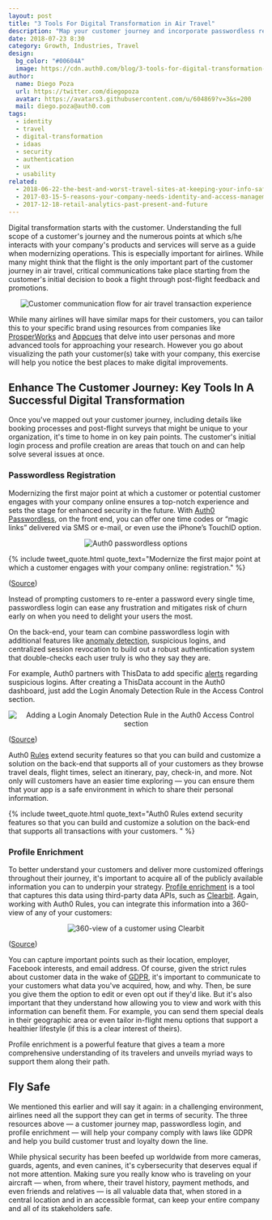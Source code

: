 ```yaml
---
layout: post
title: "3 Tools For Digital Transformation in Air Travel"
description: "Map your customer journey and incorporate passwordless registration and profile enrichment features to create a more enjoyable and safer UX."
date: 2018-07-23 8:30
category: Growth, Industries, Travel
design: 
  bg_color: "#00604A"
  image: https://cdn.auth0.com/blog/3-tools-for-digital-transformation-in-air-travel/digital-transformation-air-travel.png
author:
  name: Diego Poza
  url: https://twitter.com/diegopoza
  avatar: https://avatars3.githubusercontent.com/u/604869?v=3&s=200
  mail: diego.poza@auth0.com
tags: 
  - identity
  - travel
  - digital-transformation
  - idaas
  - security
  - authentication
  - ux
  - usability
related:
  - 2018-06-22-the-best-and-worst-travel-sites-at-keeping-your-info-safe
  - 2017-03-15-5-reasons-your-company-needs-identity-and-access-management
  - 2017-12-18-retail-analytics-past-present-and-future
---
```


Digital transformation starts with the customer. Understanding the full scope of a customer's journey and the numerous points at which s/he interacts with your company's products and services will serve as a guide when modernizing operations. This is especially important for airlines. While many might think that the flight is the only important part of the customer journey in air travel, critical communications take place starting from the customer's initial decision to book a flight through post-flight feedback and promotions.

<p style="text-align: center;">
  <img src="https://cdn.auth0.com/blog/3-tools-for-digital-transformation-in-air-travel/customer-communication-flow-for-air-travel.png" alt="Customer communication flow for air travel transaction experience">
</p>

While many airlines will have similar maps for their customers, you can tailor this to your specific brand using resources from companies like [ProsperWorks](https://www.prosperworks.com/blog/the-importance-of-customer-journey-mapping) and [Appcues](https://www.appcues.com/blog/user-journey-map) that delve into user personas and more advanced tools for approaching your research. However you go about visualizing the path your customer(s) take with your company, this exercise will help you notice the best places to make digital improvements.

## Enhance The Customer Journey: Key Tools In A Successful Digital Transformation

Once you've mapped out your customer journey, including details like booking processes and post-flight surveys that might be unique to your organization, it's time to home in on key pain points. The customer's initial login process and profile creation are areas that touch on and can help solve several issues at once.

### Passwordless Registration

Modernizing the first major point at which a customer or potential customer engages with your company online ensures a top-notch experience and sets the stage for enhanced security in the future. With [Auth0 Passwordless](https://auth0.com/passwordless), on the front end, you can offer one time codes or “magic links” delivered via SMS or e-mail, or even use the iPhone’s TouchID option.

<p style="text-align: center;">
  <img src="https://cdn.auth0.com/blog/3-tools-for-digital-transformation-in-air-travel/pwdless.png" alt="Auth0 passwordless options">
</p>

{% include tweet_quote.html quote_text="Modernize the first major point at which a customer engages with your company online: registration." %}

([Source](https://auth0.com/blog/auth0-passwordless-email-authentication-and-sms-login-without-passwords/))

Instead of prompting customers to re-enter a password every single time, passwordless login can ease any frustration and mitigates risk of churn early on when you need to delight your users the most.

On the back-end, your team can combine passwordless login with additional features like [anomaly detection](https://auth0.com/docs/anomaly-detection), suspicious logins, and centralized session revocation to build out a robust authentication system that double-checks each user truly is who they say they are.

For example, Auth0 partners with ThisData to add specific [alerts](https://thisdata.com/blog/how-to-add-suspicious-login-alerts-to-auth0/) regarding suspicious logins. After creating a ThisData account in the Auth0 dashboard, just add the Login Anomaly Detection Rule in the Access Control section.

<p style="text-align: center;">
  <img src="https://cdn.auth0.com/blog/3-tools-for-digital-transformation-in-air-travel/create_rule.png" alt="Adding a Login Anomaly Detection Rule in the Auth0 Access Control section">
</p>

([Source](https://thisdata.com/blog/how-to-add-suspicious-login-alerts-to-auth0/))

Auth0 [Rules](https://auth0.com/docs/rules/current) extend security features so that you can build and customize a solution on the back-end that supports all of your customers as they browse travel deals, flight times, select an itinerary, pay, check-in, and more. Not only will customers have an easier time exploring — you can ensure them that your app is a safe environment in which to share their personal information.

{% include tweet_quote.html quote_text="Auth0 Rules extend security features so that you can build and customize a solution on the back-end that supports all transactions with your customers. " %}

### Profile Enrichment

To better understand your customers and deliver more customized offerings throughout their journey, it's important to acquire all of the publicly available information you can to underpin your strategy. [Profile enrichment](https://auth0.com/blog/how-profile-enrichment-and-progressive-profiling-can-boost-your-marketing/) is a tool that captures this data using third-party data APIs, such as [Clearbit](https://help.clearbit.com/hc/en-us/articles/115004646673-Enrichment-Overview). Again, working with Auth0 Rules, you can integrate this information into a 360-view of any of your customers:

<p style="text-align: center;">
  <img src="https://cdn.auth0.com/blog/3-tools-for-digital-transformation-in-air-travel/clearbit-bi.png" alt="360-view of a customer using Clearbit">
</p>

([Source](https://auth0.com/blog/how-profile-enrichment-and-progressive-profiling-can-boost-your-marketing/))

You can capture important points such as their location, employer, Facebook interests, and email address. Of course, given the strict rules about customer data in the wake of [GDPR](https://auth0.com/gdpr), it's important to communicate to your customers what data you've acquired, how, and why. Then, be sure you give them the option to edit or even opt out if they'd like. But it's also important that they understand how allowing you to view and work with this information can benefit them. For example, you can send them special deals in their geographic area or even tailor in-flight menu options that support a healthier lifestyle (if this is a clear interest of theirs).

Profile enrichment is a powerful feature that gives a team a more comprehensive understanding of its travelers and unveils myriad ways to support them along their path.

## Fly Safe

We mentioned this earlier and will say it again: in a challenging environment, airlines need all the support they can get in terms of security. The three resources above — a customer journey map, passwordless login, and profile enrichment — will help your company comply with laws like GDPR and help you build customer trust and loyalty down the line.

While physical security has been beefed up worldwide from more cameras, guards, agents, and even canines, it's cybersecurity that deserves equal if not more attention. Making sure you really know who is traveling on your aircraft — when, from where, their travel history, payment methods, and even friends and relatives — is all valuable data that, when stored in a central location and in an accessible format, can keep your entire company and all of its stakeholders safe.
